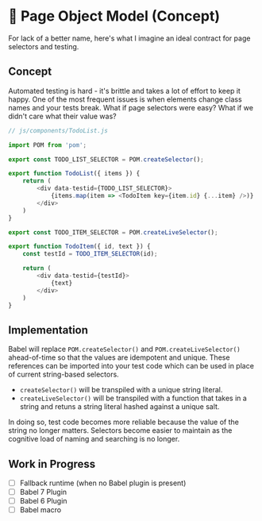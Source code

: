 # 🐩 Page Object Model (Concept)

For lack of a better name, here's what I imagine an ideal contract for page selectors and testing.

## Concept

Automated testing is hard - it's brittle and takes a lot of effort to keep it happy. One of the most frequent issues is when elements change class names and your tests break. What if page selectors were easy? What if we didn't care what their value was?

```js
// js/components/TodoList.js

import POM from 'pom';

export const TODO_LIST_SELECTOR = POM.createSelector();

export function TodoList({ items }) {
    return (
        <div data-testid={TODO_LIST_SELECTOR}>
            {items.map(item => <TodoItem key={item.id} {...item} />)}
        </div>
    )
}

export const TODO_ITEM_SELECTOR = POM.createLiveSelector();

export function TodoItem({ id, text }) {
    const testId = TODO_ITEM_SELECTOR(id);

    return (
        <div data-testid={testId}>
            {text}
        </div>
    )
}
```

## Implementation

Babel will replace `POM.createSelector()` and `POM.createLiveSelector()` ahead-of-time so that the values are idempotent and unique. These references can be imported into your test code which can be used in place of current string-based selectors.

- `createSelector()` will be transpiled with a unique string literal.
- `createLiveSelector()` will be transpiled with a function that takes in a string and retuns a string literal hashed against a unique salt.

In doing so, test code becomes more reliable because the value of the string no longer matters. Selectors become easier to maintain as the cognitive load of naming and searching is no longer.

## Work in Progress

- [ ] Fallback runtime (when no Babel plugin is present)
- [ ] Babel 7 Plugin
- [ ] Babel 6 Plugin
- [ ] Babel macro